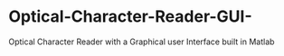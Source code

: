 # Optical-Character-Reader-GUI-
Optical Character Reader with  a Graphical user Interface built in Matlab
